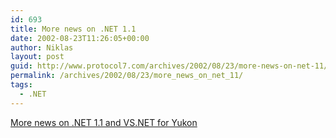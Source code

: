 ```yaml
---
id: 693
title: More news on .NET 1.1
date: 2002-08-23T11:26:05+00:00
author: Niklas
layout: post
guid: http://www.protocol7.com/archives/2002/08/23/more-news-on-net-11/
permalink: /archives/2002/08/23/more_news_on_net_11/
tags:
  - .NET
---
```

<div class='microid-b980109e7c67829fff5cee3f0d46a3c3ba8e02a1'>
  <p>
    <a href="http://www.theregister.co.uk/content/4/26800.html">More news on .NET 1.1 and VS.NET for Yukon</a>
  </p>
</div>